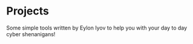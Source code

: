 # Projects

Some simple tools written by Eylon Iyov to help you with your day to day cyber shenanigans!
